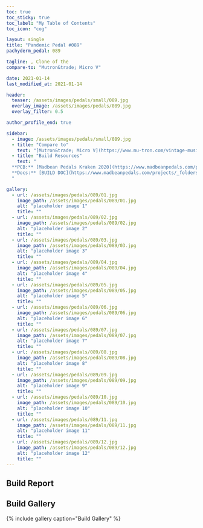 ```yaml
---
toc: true
toc_sticky: true
toc_label: "My Table of Contents"
toc_icon: "cog"

layout: single
title: "Pandemic Pedal #089"
pachyderm_pedal: 089

tagline: , Clone of the 
compare-to: "Mutron&trade; Micro V"

date: 2021-01-14
last_modified_at: 2021-01-14

header:
  teaser: /assets/images/pedals/small/089.jpg
  overlay_image: /assets/images/pedals/089.jpg
  overlay_filter: 0.5

author_profile_end: true

sidebar:
  - image: /assets/images/pedals/small/089.jpg
  - title: "Compare to"
    text: "[Mutron&trade; Micro V](https://www.mu-tron.com/vintage-musitronics/mu-tron-micro-v/)"
  - title: "Build Resources"
    text: "
  **PCB:** [Madbean Pedals Kraken 2020](https://www.madbeanpedals.com/projects/index.html)<br>
  **Docs:** [BUILD DOC](https://www.madbeanpedals.com/projects/_folders/FilterMod/docs/Kraken2020.zip)
  "

gallery:
  - url: /assets/images/pedals/089/01.jpg
    image_path: /assets/images/pedals/089/01.jpg
    alt: "placeholder image 1"
    title: ""
  - url: /assets/images/pedals/089/02.jpg
    image_path: /assets/images/pedals/089/02.jpg
    alt: "placeholder image 2"
    title: ""
  - url: /assets/images/pedals/089/03.jpg
    image_path: /assets/images/pedals/089/03.jpg
    alt: "placeholder image 3"
    title: ""
  - url: /assets/images/pedals/089/04.jpg
    image_path: /assets/images/pedals/089/04.jpg
    alt: "placeholder image 4"
    title: ""
  - url: /assets/images/pedals/089/05.jpg
    image_path: /assets/images/pedals/089/05.jpg
    alt: "placeholder image 5"
    title: ""
  - url: /assets/images/pedals/089/06.jpg
    image_path: /assets/images/pedals/089/06.jpg
    alt: "placeholder image 6"
    title: ""
  - url: /assets/images/pedals/089/07.jpg
    image_path: /assets/images/pedals/089/07.jpg
    alt: "placeholder image 7"
    title: ""
  - url: /assets/images/pedals/089/08.jpg
    image_path: /assets/images/pedals/089/08.jpg
    alt: "placeholder image 8"
    title: ""
  - url: /assets/images/pedals/089/09.jpg
    image_path: /assets/images/pedals/089/09.jpg
    alt: "placeholder image 9"
    title: ""
  - url: /assets/images/pedals/089/10.jpg
    image_path: /assets/images/pedals/089/10.jpg
    alt: "placeholder image 10"
    title: ""
  - url: /assets/images/pedals/089/11.jpg
    image_path: /assets/images/pedals/089/11.jpg
    alt: "placeholder image 11"
    title: ""
  - url: /assets/images/pedals/089/12.jpg
    image_path: /assets/images/pedals/089/12.jpg
    alt: "placeholder image 12"
    title: ""
---
```


## Build Report

## Build Gallery

{% include gallery caption="Build Gallery" %}